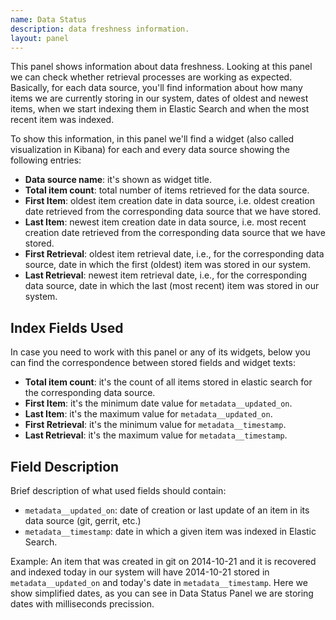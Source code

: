 ```yaml
---
name: Data Status
description: data freshness information.
layout: panel
---
```


This panel shows information about data freshness. Looking at this panel we can check whether retrieval processes are working as expected. Basically, for each data source, you'll find information about how many items we are currently storing in our system, dates of oldest and newest items, when we start indexing them in Elastic Search and when the most recent item was indexed.

To show this information, in this panel we'll find a widget (also called visualization in Kibana) for each and every data source showing the following entries:
- **Data source name**: it's shown as widget title.
- **Total item count**: total number of items retrieved for the data source.
- **First Item**: oldest item creation date in data source, i.e. oldest creation date retrieved from the corresponding data source that we have stored.
- **Last Item**: newest item creation date in data source, i.e. most recent creation date retrieved from the corresponding data source that we have stored.
- **First Retrieval**: oldest item retrieval date, i.e., for the corresponding data source, date in which the first (oldest) item was stored in our system.
- **Last Retrieval**: newest item retrieval date, i.e., for the corresponding data source, date in which the last (most recent) item was stored in our system.

## Index Fields Used

In case you need to work with this panel or any of its widgets, below you can find the correspondence between stored fields and widget texts:

- **Total item count**: it's the count of all items stored in elastic search for the corresponding data source.
- **First Item**: it's the minimum date value for `metadata__updated_on`.
- **Last Item**: it's the maximum value for `metadata__updated_on`.
- **First Retrieval**: it's the minimum value for `metadata__timestamp`.
- **Last Retrieval**: it's the maximum value for `metadata__timestamp`.

## Field Description

Brief description of what used fields should contain:

- `metadata__updated_on`: date of creation or last update of an item in its data source (git, gerrit, etc.)
- `metadata__timestamp`: date in which a given item was indexed in Elastic Search.

Example:
An item that was created in git on 2014-10-21 and it is recovered and indexed today in our system will have 2014-10-21 stored in `metadata__updated_on` and today's date in `metadata__timestamp`. Here we show simplified dates, as you can see in Data Status Panel we are storing dates with milliseconds precission.
